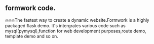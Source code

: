 ## formwork code.
🔥🔥🔥The fastest way to create a dynamic website.Formwork is a highly packaged flask demo. It's intergrates various code such as mysql(pymysql),function for web development purposes,route demo, template demo and so on.

